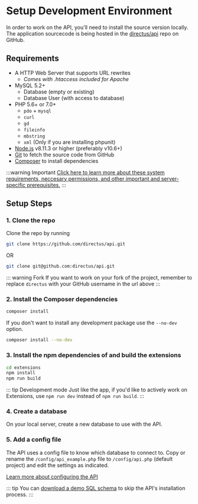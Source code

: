 # Setup Development Environment

In order to work on the API, you'll need to install the source version locally. The application sourcecode is being hosted in the [directus/api](https://github.com/directus/api) repo on GitHub.

## Requirements

* A HTTP Web Server that supports URL rewrites
    * _Comes with .htaccess included for Apache_
* MySQL 5.2+
    * Database (empty or existing)
    * Database User (with access to database)
* PHP 5.6+ or 7.0+
    * `pdo` + `mysql`
    * `curl`
    * `gd`
    * `fileinfo`
    * `mbstring`
    * `xml` (Only if you are installing phpunit)
* [Node.js](https://nodejs.org) v8.11.3 or higher (preferably v10.6+)
* [Git](https://git-scm.com/book/en/v2/Getting-Started-Installing-Git) to fetch the source code from GitHub
* [Composer](https://getcomposer.org/doc/00-intro.md#installation-linux-unix-osx) to install dependencies

:::warning Important
[Click here to learn more about these system requirements, neccesary permissions, and other important and server-specific prerequisites.](/api/admin-guide/requirements.md)
:::

## Setup Steps

### 1. Clone the repo

Clone the repo by running

```bash
git clone https://github.com/directus/api.git
```

OR

```bash
git clone git@github.com:directus/api.git
```

::: warning Fork
If you want to work on your fork of the project, remember to replace `directus` with your GitHub username in the url above
:::

### 2. Install the Composer dependencies

```bash
composer install
```

If you don't want to install any development package use the `--no-dev` option.

```bash
composer install --no-dev
```

### 3. Install the npm dependencies of and build the extensions

```bash
cd extensions
npm install
npm run build
```

::: tip Development mode
Just like the app, if you'd like to actively work on Extensions, use `npm run dev` instead of `npm run build`.
:::

### 4. Create a database

On your local server, create a new database to use with the API.

### 5. Add a config file

The API uses a config file to know which database to connect to. Copy or rename the `/config/api_example.php` file to `/config/api.php` (default project) and edit the settings as indicated.

[Learn more about configuring the API](../admin-guide/configure.md)

::: tip
You can [download a demo SQL schema](https://sql.directus.app/demo.sql) to skip the API's installation process.
:::